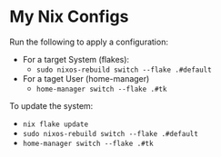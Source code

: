 # My Nix Configs

Run the following to apply a configuration:

* For a target System (flakes):
    * `sudo nixos-rebuild switch --flake .#default`
* For a taget User (home-manager)
    * `home-manager switch --flake .#tk`

To update the system:

* `nix flake update`
* `sudo nixos-rebuild switch --flake .#default`
* `home-manager switch --flake .#tk`
